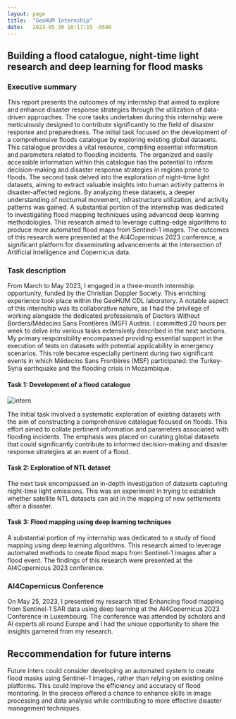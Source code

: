 ```yaml
---
layout: page
title:  "GeoHUM Internship"
date:   2023-05-30 10:17:15 -0500
---
```


## Building a flood catalogue, night-time light research and deep learning for flood masks
### Executive summary
This report presents the outcomes of my internship that aimed to explore and enhance disaster response strategies through the utilization of data-driven approaches. The core tasks undertaken during this internship were meticulously designed to contribute significantly to the field of disaster response and preparedness. The initial task focused on the development of a comprehensive floods catalogue by exploring existing global datasets. This catalogue provides a vital resource, compiling essential information and parameters related to flooding incidents. The organized and easily accessible information within this catalogue has the potential to inform decision-making and disaster response strategies in regions prone to floods. The second task delved into the exploration of night-time light datasets, aiming to extract valuable insights into human activity patterns in disaster-affected regions. By analyzing these datasets, a deeper understanding of nocturnal movement, infrastructure utilization, and activity patterns was gained. A substantial portion of the internship was dedicated to investigating flood mapping techniques using advanced deep learning methodologies. This research aimed to leverage cutting-edge algorithms to produce more automated flood maps from Sentinel-1 images. The outcomes of this research were presented at the AI4Copernicus 2023 conference, a significant platform for disseminating advancements at the intersection of Artificial Intelligence and Copernicus data.

### Task description

From March to May 2023, I engaged in a three-month internship opportunity, funded by the Christian Doppler Society. This enriching experience took place within the GeoHUM CDL laboratory. A notable aspect of this internship was its collaborative nature, as I had the privilege of working alongside the dedicated professionals of Doctors Without Borders/Médecins Sans Frontières (MSF) Austria. I committed 20 hours per week to delve into various tasks extensively described in the next sections. My primary responsibility encompassed providing essential support in the execution of tests on datasets with potential applicability in emergency scenarios. This role became especially pertinent during two significant events in which Médecins Sans Frontières (MSF) participated: the Turkey-Syria earthquake and the flooding crisis in Mozambique. 

#### Task 1: Development of a flood catalogue

![intern](https://github.com/lisahligono/Internship/assets/72496335/c1c2c0fa-9e82-4423-a40e-bd8a26add626)


The initial task involved a systematic exploration of existing datasets with the aim of constructing a comprehensive catalogue focused on floods. This effort aimed to collate pertinent information and parameters associated with flooding incidents. The emphasis was placed on curating global datasets that could significantly contribute to informed decision-making and disaster response strategies at an event of a flood.

#### Task 2: Exploration of NTL dataset

The next task encompassed an in-depth investigation of datasets capturing night-time light emissions. This was an experiment in trying to establish whether satellite NTL datasets can aid in the mapping of new settlements after a disaster. 

#### Task 3: Flood mapping using deep learning techniques

A substantial portion of my internship was dedicated to a study of flood mapping using deep learning algorithms. This research aimed to leverage automated methods to create flood maps from Sentinel-1 images after a flood event. The findings of this research were presented at the AI4Copernicus 2023 conference. 

### AI4Copernicus Conference

On May 25, 2023, I presented my research titled Enhancing flood mapping from Sentinel-1 SAR data using deep learning at the AI4Copernicus 2023 Conference in Luxembourg. The conference was attended by scholars and AI experts all round Europe and I had the unique opportunity to share the insights garnered from my research. 

## Reccommendation for future interns

Future inters could consider developing an automated system to create flood masks using Sentinel-1 images, rather than relying on existing online platforms. This could improve the efficiency and accuracy of flood monitoring. In the process offered a chance to enhance skills in image processing and data analysis while contributing to more effective disaster management techniques.




